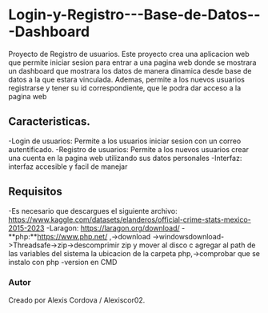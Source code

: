 # Login-y-Registro---Base-de-Datos---Dashboard
Proyecto de Registro de usuarios.
Este proyecto crea una aplicacion web que permite iniciar sesion para entrar a una pagina web donde se mostrara un dashboard que mostrara los datos de manera dinamica desde base de datos a la que estara vinculada. Ademas, permite a los nuevos usuarios registrarse y tener su id correspondiente, que le podra dar acceso a la pagina web

## Caracteristicas.

-Login de usuarios: Permite a los usuarios iniciar sesion con un correo autentificado.
-Registro de usuarios: Permite a los nuevos usuarios crear una cuenta en la pagina web utilizando sus datos personales
-Interfaz: interfaz accesible y facil de manejar

## Requisitos 
-Es necesario que descargues el siguiente archivo: https://www.kaggle.com/datasets/elanderos/official-crime-stats-mexico-2015-2023 
-Laragon: https://laragon.org/download/ 
-**php:**https://www.php.net/ ,->download ->windowsdownload->Threadsafe->zip->descomprimir zip y mover al disco c agregar al path de las variables del sistema la ubicacion de la carpeta php,->comprobar que se instalo con php -version en CMD

### Autor 
Creado por Alexis Cordova / Alexiscor02.
